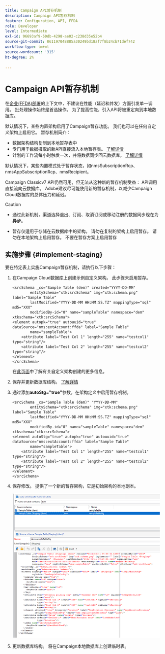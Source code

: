 ```yaml
---
title: Campaign API暂存机制
description: Campaign API暂存机制
feature: Configuration, API, FFDA
role: Developer
level: Intermediate
exl-id: 96693af9-50db-4298-ae02-c238d35e52b4
source-git-commit: 061197048885a30249bd18af7f8b24cb71def742
workflow-type: tm+mt
source-wordcount: '315'
ht-degree: 2%

---
```


# Campaign API暂存机制

在[企业(FFDA)部署](enterprise-deployment.md)的上下文中，不建议在性能（延迟和并发）方面引发单一调用。 批处理操作始终是首选操作。 为了提高性能，引入API将被重定向到本地数据库。

默认情况下，某些内置架构启用了Campaign暂存功能。 我们也可以在任何自定义架构上启用它。 暂存机制简介：

* 数据架构结构复制到本地暂存表中
* 专门用于数据摄取的新API直接流入本地暂存表。 [了解详情](new-apis.md)
* 计划的工作流每小时触发一次，并将数据同步回云数据库。 [了解详情](replication.md)

默认情况下，某些内置模式处于暂存状态，如nmsSubscriptionRcp、nmsAppSubscriptionRcp、nmsRecipient。

Campaign Classicv7 API仍然可用，但无法从这种新的暂存机制受益： API调用直接流向云数据库。 Adobe建议尽可能使用新的暂存机制，以减少Campaign Cloud数据库的总体压力和延迟。

>[!CAUTION]
>
>* 通过此新机制，渠道选择退出、订阅、取消订阅或移动注册的数据同步现在为&#x200B;**异步**。
>
>* 暂存仅适用于存储在云数据库中的架构。 请勿在复制的架构上启用暂存。 请勿在本地架构上启用暂存。 不要在暂存方案上启用暂存
>

## 实施步骤 {#implement-staging}

要在特定表上实施Campaign暂存机制，请执行以下步骤：

1. 在Campaign Cloud数据库上创建示例自定义架构。 此步骤未启用暂存。

   ```
   <srcSchema _cs="Sample Table (dem)" created="YYYY-DD-MM"
           entitySchema="xtk:srcSchema" img="xtk:schema.png" label="Sample Table"
           lastModified="YYYY-DD-MM HH:MM:SS.TZ" mappingType="sql" md5="XXX"
           modifiedBy-id="0" name="sampleTable" namespace="dem" xtkschema="xtk:srcSchema">
   <element autopk="true" autouuid="true" dataSource="nms:extAccount:ffda" label="Sample Table"
           name="sampleTable">
       <attribute label="Test Col 1" length="255" name="testcol1" type="string"/>
       <attribute label="Test Col 2" length="255" name="testcol2" type="string"/>
   </element>
   </srcSchema>
   ```

   在[此页面](../dev/create-schema.md)中了解有关自定义架构创建的更多信息。

1. 保存并更新数据库结构。  [了解详情](../dev/update-database-structure.md)

1. 通过添加&#x200B;**autoStg=&quot;true&quot;**&#x200B;参数，在架构定义中启用暂存机制。

   ```
   <srcSchema _cs="Sample Table (dem)" "YYYY-DD-MM"
           entitySchema="xtk:srcSchema" img="xtk:schema.png" label="Sample Table"
           lastModified="YYYY-DD-MM HH:MM:SS.TZ" mappingType="sql" md5="XXX"
           modifiedBy-id="0" name="sampleTable" namespace="dem" xtkschema="xtk:srcSchema">
   <element autoStg="true" autopk="true" autouuid="true" dataSource="nms:extAccount:ffda" label="Sample Table"
           name="sampleTable">
       <attribute label="Test Col 1" length="255" name="testcol1" type="string"/>
       <attribute label="Test Col 2" length="255" name="testcol2" type="string"/>
   </element>
   </srcSchema>
   ```

1. 保存修改。 提供了一个新的暂存架构，它是初始架构的本地副本。

   ![](assets/staging-mechanism.png)

1. 更新数据库结构。 将在Campaign本地数据库上创建临时表。
